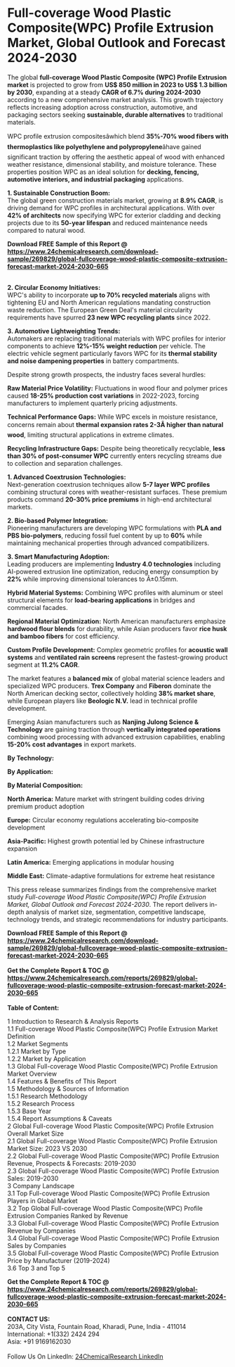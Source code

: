 <h1>Full-coverage Wood Plastic Composite(WPC) Profile Extrusion Market, Global Outlook and Forecast 2024-2030</h1><p>The global <strong>full-coverage Wood Plastic Composite (WPC) Profile Extrusion market</strong> is projected to grow from <strong>US$ 850 million in 2023 to US$ 1.3 billion by 2030</strong>, expanding at a steady <strong>CAGR of 6.7% during 2024-2030</strong> according to a new comprehensive market analysis. This growth trajectory reflects increasing adoption across construction, automotive, and packaging sectors seeking <strong>sustainable, durable alternatives</strong> to traditional materials.</p><p>WPC profile extrusion compositesâwhich blend <strong>35%-70% wood fibers with thermoplastics like polyethylene and polypropylene</strong>âhave gained significant traction by offering the aesthetic appeal of wood with enhanced weather resistance, dimensional stability, and moisture tolerance. These properties position WPC as an ideal solution for <strong>decking, fencing, automotive interiors, and industrial packaging</strong> applications.</p><p><strong>1. Sustainable Construction Boom:</strong><br>
The global green construction materials market, growing at <strong>8.9% CAGR</strong>, is driving demand for WPC profiles in architectural applications. With over <strong>42% of architects</strong> now specifying WPC for exterior cladding and decking projects due to its <strong>50-year lifespan</strong> and reduced maintenance needs compared to natural wood.</p><div><b>Download FREE Sample of this Report @ 
            <a href="https://www.24chemicalresearch.com/download-sample/269829/global-fullcoverage-wood-plastic-composite-extrusion-forecast-market-2024-2030-665">
            https://www.24chemicalresearch.com/download-sample/269829/global-fullcoverage-wood-plastic-composite-extrusion-forecast-market-2024-2030-665</a></b></div><br><p><strong>2. Circular Economy Initiatives:</strong><br>
WPC's ability to incorporate <strong>up to 70% recycled materials</strong> aligns with tightening EU and North American regulations mandating construction waste reduction. The European Green Deal's material circularity requirements have spurred <strong>23 new WPC recycling plants</strong> since 2022.</p><p><strong>3. Automotive Lightweighting Trends:</strong><br>
Automakers are replacing traditional materials with WPC profiles for interior components to achieve <strong>12%-15% weight reduction</strong> per vehicle. The electric vehicle segment particularly favors WPC for its <strong>thermal stability and noise dampening properties</strong> in battery compartments.</p><p>Despite strong growth prospects, the industry faces several hurdles:</p><p><strong>Raw Material Price Volatility:</strong> Fluctuations in wood flour and polymer prices caused <strong>18-25% production cost variations</strong> in 2022-2023, forcing manufacturers to implement quarterly pricing adjustments.</p><p><strong>Technical Performance Gaps:</strong> While WPC excels in moisture resistance, concerns remain about <strong>thermal expansion rates 2-3Ã higher than natural wood</strong>, limiting structural applications in extreme climates.</p><p><strong>Recycling Infrastructure Gaps:</strong> Despite being theoretically recyclable, <strong>less than 30% of post-consumer WPC</strong> currently enters recycling streams due to collection and separation challenges.</p><p><strong>1. Advanced Coextrusion Technologies:</strong><br>
Next-generation coextrusion techniques allow <strong>5-7 layer WPC profiles</strong> combining structural cores with weather-resistant surfaces. These premium products command <strong>20-30% price premiums</strong> in high-end architectural markets.</p><p><strong>2. Bio-based Polymer Integration:</strong><br>
Pioneering manufacturers are developing WPC formulations with <strong>PLA and PBS bio-polymers</strong>, reducing fossil fuel content by up to <strong>60%</strong> while maintaining mechanical properties through advanced compatibilizers.</p><p><strong>3. Smart Manufacturing Adoption:</strong><br>
Leading producers are implementing <strong>Industry 4.0 technologies</strong> including AI-powered extrusion line optimization, reducing energy consumption by <strong>22%</strong> while improving dimensional tolerances to Â±0.15mm.</p><p><strong>Hybrid Material Systems:</strong> Combining WPC profiles with aluminum or steel structural elements for <strong>load-bearing applications</strong> in bridges and commercial facades.</p><p><strong>Regional Material Optimization:</strong> North American manufacturers emphasize <strong>hardwood flour blends</strong> for durability, while Asian producers favor <strong>rice husk and bamboo fibers</strong> for cost efficiency.</p><p><strong>Custom Profile Development:</strong> Complex geometric profiles for <strong>acoustic wall systems</strong> and <strong>ventilated rain screens</strong> represent the fastest-growing product segment at <strong>11.2% CAGR</strong>.</p><p>The market features a <strong>balanced mix</strong> of global material science leaders and specialized WPC producers. <strong>Trex Company</strong> and <strong>Fiberon</strong> dominate the North American decking sector, collectively holding <strong>38% market share</strong>, while European players like <strong>Beologic N.V.</strong> lead in technical profile development.</p><p>Emerging Asian manufacturers such as <strong>Nanjing Julong Science &amp; Technology</strong> are gaining traction through <strong>vertically integrated operations</strong> combining wood processing with advanced extrusion capabilities, enabling <strong>15-20% cost advantages</strong> in export markets.</p><p><strong>By Technology:</strong></p><p><strong>By Application:</strong></p><p><strong>By Material Composition:</strong></p><p><strong>North America:</strong> Mature market with stringent building codes driving premium product adoption</p><p><strong>Europe:</strong> Circular economy regulations accelerating bio-composite development</p><p><strong>Asia-Pacific:</strong> Highest growth potential led by Chinese infrastructure expansion</p><p><strong>Latin America:</strong> Emerging applications in modular housing</p><p><strong>Middle East:</strong> Climate-adaptive formulations for extreme heat resistance</p><p>This press release summarizes findings from the comprehensive market study <em>Full-coverage Wood Plastic Composite(WPC) Profile Extrusion Market, Global Outlook and Forecast 2024-2030</em>. The report delivers in-depth analysis of market size, segmentation, competitive landscape, technology trends, and strategic recommendations for industry participants.</p><div><b>Download FREE Sample of this Report @ 
            <a href="https://www.24chemicalresearch.com/download-sample/269829/global-fullcoverage-wood-plastic-composite-extrusion-forecast-market-2024-2030-665">
            https://www.24chemicalresearch.com/download-sample/269829/global-fullcoverage-wood-plastic-composite-extrusion-forecast-market-2024-2030-665</a></b></div><br><div><b>Get the Complete Report & TOC @ 
            <a href="https://www.24chemicalresearch.com/reports/269829/global-fullcoverage-wood-plastic-composite-extrusion-forecast-market-2024-2030-665">
            https://www.24chemicalresearch.com/reports/269829/global-fullcoverage-wood-plastic-composite-extrusion-forecast-market-2024-2030-665</a></b></div><br>
            <b>Table of Content:</b><p>1 Introduction to Research & Analysis Reports<br />
    1.1 Full-coverage Wood Plastic Composite(WPC) Profile Extrusion Market Definition<br />
    1.2 Market Segments<br />
        1.2.1 Market by Type<br />
        1.2.2 Market by Application<br />
    1.3 Global Full-coverage Wood Plastic Composite(WPC) Profile Extrusion Market Overview<br />
    1.4 Features & Benefits of This Report<br />
    1.5 Methodology & Sources of Information<br />
        1.5.1 Research Methodology<br />
        1.5.2 Research Process<br />
        1.5.3 Base Year<br />
        1.5.4 Report Assumptions & Caveats<br />
2 Global Full-coverage Wood Plastic Composite(WPC) Profile Extrusion Overall Market Size<br />
    2.1 Global Full-coverage Wood Plastic Composite(WPC) Profile Extrusion Market Size: 2023 VS 2030<br />
    2.2 Global Full-coverage Wood Plastic Composite(WPC) Profile Extrusion Revenue, Prospects & Forecasts: 2019-2030<br />
    2.3 Global Full-coverage Wood Plastic Composite(WPC) Profile Extrusion Sales: 2019-2030<br />
3 Company Landscape<br />
    3.1 Top Full-coverage Wood Plastic Composite(WPC) Profile Extrusion Players in Global Market<br />
    3.2 Top Global Full-coverage Wood Plastic Composite(WPC) Profile Extrusion Companies Ranked by Revenue<br />
    3.3 Global Full-coverage Wood Plastic Composite(WPC) Profile Extrusion Revenue by Companies<br />
    3.4 Global Full-coverage Wood Plastic Composite(WPC) Profile Extrusion Sales by Companies<br />
    3.5 Global Full-coverage Wood Plastic Composite(WPC) Profile Extrusion Price by Manufacturer (2019-2024)<br />
    3.6 Top 3 and Top 5</p><div><b>Get the Complete Report & TOC @ 
            <a href="https://www.24chemicalresearch.com/reports/269829/global-fullcoverage-wood-plastic-composite-extrusion-forecast-market-2024-2030-665">
            https://www.24chemicalresearch.com/reports/269829/global-fullcoverage-wood-plastic-composite-extrusion-forecast-market-2024-2030-665</a></b></div><br><b>CONTACT US:</b><br>
            203A, City Vista, Fountain Road, Kharadi, Pune, India - 411014<br>
            International: +1(332) 2424 294<br>
            Asia: +91 9169162030 <br><br>
            Follow Us On LinkedIn: <a href="https://www.linkedin.com/company/24chemicalresearch/">24ChemicalResearch LinkedIn</a>